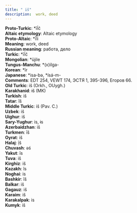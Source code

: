 ```yaml
---
title: " iš"
description:  work, deed
---
```


<strong>Proto-Turkic</strong>:  *īĺč<br>
<strong>Altaic etymology</strong>:  Altaic etymology<br>
<strong> Proto-Altaic</strong>:  *ī́ĺi<br>
<strong>Meaning</strong>:  work, deed<br>
<strong>Russian meaning</strong>:  работа, дело<br>
<strong>Turkic</strong>:  *īĺč<br>
<strong>Mongolian</strong>:  *üjile<br>
<strong>Tungus-Manchu</strong>:  *(x)ilga-<br>
<strong>Korean</strong>:  *īr<br>
<strong>Japanese</strong>:  *isa-bǝ, *ísá-m-<br>
<strong>Comments</strong>:  EDT 254, VEWT 174, ЭСТЯ 1, 395-396, Егоров 66.<br>
<strong>Old Turkic</strong>:  iš (Orkh., OUygh.)<br>
<strong>Karakhanid</strong>:  ɨš (MK)<br>
<strong>Turkish</strong>:  iš<br>
<strong>Tatar</strong>:  ĭš<br>
<strong>Middle Turkic</strong>:  iš (Pav. C.)<br>
<strong>Uzbek</strong>:  iš<br>
<strong>Uighur</strong>:  iš<br>
<strong>Sary-Yughur</strong>:  is, ɨs<br>
<strong>Azerbaidzhan</strong>:  iš<br>
<strong>Turkmen</strong>:  īš<br>
<strong>Oyrat</strong>:  iš<br>
<strong>Halaj</strong>:  ị̄š<br>
<strong>Chuvash</strong>:  ǝś<br>
<strong>Yakut</strong>:  īs<br>
<strong>Tuva</strong>:  iš<br>
<strong>Kirghiz</strong>:  iš<br>
<strong>Kazakh</strong>:  ĭs<br>
<strong>Noghai</strong>:  is<br>
<strong>Bashkir</strong>:  ĭš<br>
<strong>Balkar</strong>:  iš<br>
<strong>Gagauz</strong>:  iš<br>
<strong>Karaim</strong>:  iš<br>
<strong>Karakalpak</strong>:  is<br>
<strong>Kumyk</strong>:  iš<br>


